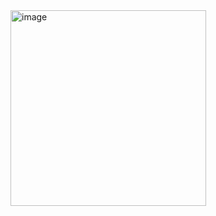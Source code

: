 <img width="313" alt="image" src="https://user-images.githubusercontent.com/101534144/163744796-4527bdf1-ded4-4058-a35c-8ac68e5b414e.png">
